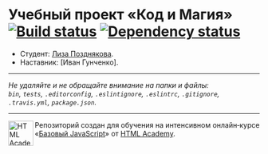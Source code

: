# Учебный проект «Код и Магия» [![Build status][travis-image]][travis-url] [![Dependency status][dependency-image]][dependency-url]

* Студент: [Лиза Позднякова](https://up.htmlacademy.ru/javascript/8/user/5608).
* Наставник: [Иван Гунченко].

---

_Не удаляйте и не обращайте внимание на папки и файлы:_<br>
_`bin`, `tests`, `.editorconfig`, `.eslintignore`, `.eslintrc`, `.gitignore`, `.travis.yml`, `package.json`._

---

<a href="https://htmlacademy.ru/intensive/javascript"><img align="left" width="50" height="50" title="HTML Academy" src="https://up.htmlacademy.ru/static/img/intensive/javascript/logo-for-github.svg"></a>

Репозиторий создан для обучения на интенсивном онлайн‑курсе «[Базовый JavaScript](https://htmlacademy.ru/intensive/javascript)» от [HTML Academy](https://htmlacademy.ru).

[travis-image]: https://travis-ci.org/htmlacademy-javascript/5608-code-and-magick.svg?branch=master
[travis-url]: https://travis-ci.org/htmlacademy-javascript/5608-code-and-magick
[dependency-image]: https://david-dm.org/htmlacademy-javascript/5608-code-and-magick.svg?style=flat-square
[dependency-url]: https://david-dm.org/htmlacademy-javascript/5608-code-and-magick
